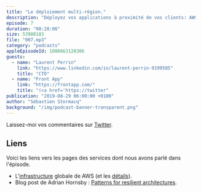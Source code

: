 ```yaml
---
title: "Le déploiement multi-région."
description: "Déployez vos applications à proximité de vos clients: AWS vous propose 22 régions et 69 zones de disponibilités pour déployer vos applications. Il est conseillé de déployer à proximité de vos clients pour minimiser les temps d'accès à votre application (la latence). Quand vous avez des clients partout dans le monde, cela revient à déployer votre application sur plusieurs régions AWS. Outre minimiser la latence, certains clients choisissent une architecture multi-régions pour augmenter la disponibilité de leurs applications. Dans tous les cas, vous devrez répondre aux questions suivantes : comment router le traffic vers la bonne région ? Comment repliquer vos données d'une région à l'autre ? Découvrez pourquoi et comment Front App à mis en place leur architecététailure multi-régions."
episode: 7
duration: "00:28:06"
size: 53980183
file: "007.mp3"
category: "podcasts"
appleEpisodeId: 1000663120306
guests:
  - name: "Laurent Perrin"
    link: "https://www.linkedin.com/in/laurent-perrin-9199505"
    title: "CTO"
  - name: "Front App"
    link: "https://frontapp.com/"
    title: "(<a href='https://twitter"
publication: "2019-08-29 06:00:00 +0100"
author: "Sébastien Stormacq"
background: "/img/podcast-banner-transparent.png"
---
```


Laissez-moi vos commentaires sur [Twitter](https://twitter.com/sebsto).

## Liens

Voici les liens vers les pages des services dont nous avons parlé dans l'épisode.

- L'[infrastructure](https://infrastructure.aws/) globale de AWS (et les [détails](https://aws.amazon.com/about-aws/global-infrastructure/regions_az)).
- Blog post de Adrian Hornsby : [Patterns for resilient architectures](https://medium.com/@adhorn/patterns-for-resilient-architecture-part-1-d3b60cd8d2b6).

